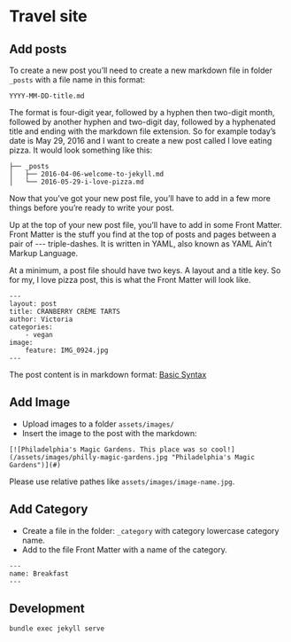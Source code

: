 # Travel site
## Add posts
To create a new post you’ll need to create a new markdown file in folder `_posts` with a file name in this format:
```
YYYY-MM-DD-title.md
```
The format is four-digit year, followed by a hyphen then two-digit month, followed by another hyphen and two-digit day, followed by a hyphenated title and ending with the markdown file extension.
So for example today’s date is May 29, 2016 and I want to create a new post called I love eating pizza. It would look something like this:

```
├── _posts
│   ├── 2016-04-06-welcome-to-jekyll.md
│   └── 2016-05-29-i-love-pizza.md
```
Now that you’ve got your new post file, you’ll have to add in a few more things before you’re ready to write your post.

Up at the top of your new post file, you’ll have to add in some Front Matter. Front Matter is the stuff you find at the top of posts and pages between a pair of --- triple-dashes. It is written in YAML, also known as YAML Ain’t Markup Language.

At a minimum, a post file should have two keys. A layout and a title key. So for my, I love pizza post, this is what the Front Matter will look like.
```
---
layout: post
title: CRANBERRY CRÈME TARTS
author: Victoria
categories:
    - vegan
image:
    feature: IMG_0924.jpg
---
```
The post content is in markdown format:
[Basic Syntax](https://www.markdownguide.org/basic-syntax)

## Add Image
- Upload images to a folder `assets/images/`
- Insert the image to the post with the markdown:
```
[![Philadelphia's Magic Gardens. This place was so cool!](/assets/images/philly-magic-gardens.jpg "Philadelphia's Magic Gardens")](#)
```
Please use relative pathes like `assets/images/image-name.jpg`.
## Add Category
- Create a file in the folder: `_category` with category lowercase category name.
- Add to the file Front Matter with a name of the category.
```
---
name: Breakfast
---
```
## Development
```
bundle exec jekyll serve
```
